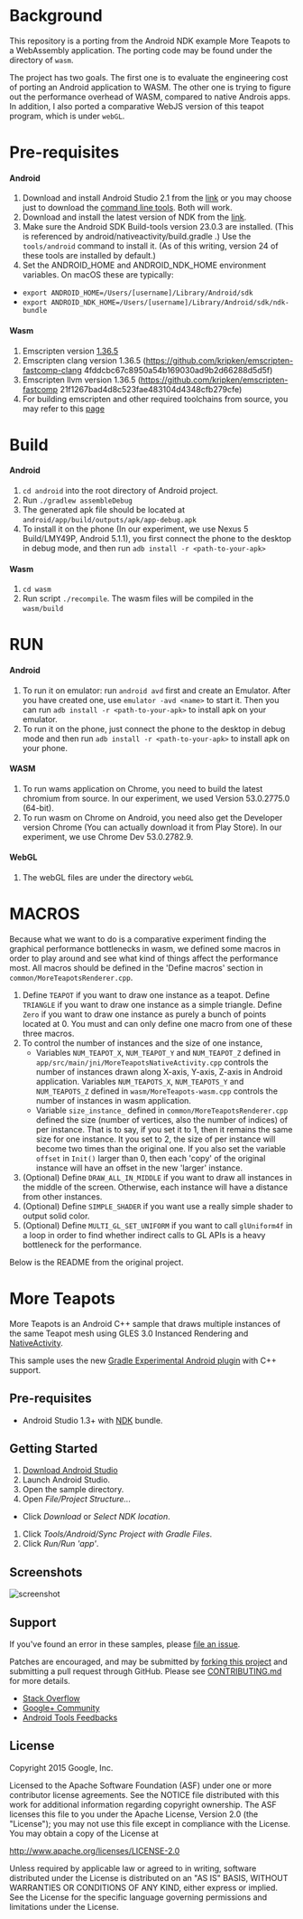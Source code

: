 # Background
This repository is a porting from the Android NDK example More Teapots to a WebAssembly application. The porting code may be found under the directory of `wasm`.

The project has two goals. The first one is to evaluate the engineering cost of porting an Android application to WASM. The other one is trying to figure out the performance overhead of WASM, compared to native Androis apps. In addition, I also ported a comparative WebJS version of this teapot program, which is under `webGL`.

# Pre-requisites
#### Android
1. Download and install Android Studio 2.1 from the [link](https://developer.android.com/studio/index.html) or you may choose just to download the [command line tools](https://developer.android.com/studio/index.html#downloads). Both will work.
2. Download and install the latest version of NDK from the [link](https://developer.android.com/ndk/downloads/index.html).
3. Make sure the Android SDK Build-tools version 23.0.3 are installed. (This is referenced by android/nativeactivity/build.gradle .) Use the `tools/android` command to install it. (As of this writing, version 24 of these tools are installed by default.)
4. Set the ANDROID_HOME and ANDROID_NDK_HOME environment variables. On macOS these are typically:
* `export ANDROID_HOME=/Users/[username]/Library/Android/sdk`
* `export ANDROID_NDK_HOME=/Users/[username]/Library/Android/sdk/ndk-bundle`

#### Wasm
1. Emscripten version [1.36.5](https://github.com/kripken/emscripten/tree/incoming)
2. Emscripten clang version 1.36.5 (https://github.com/kripken/emscripten-fastcomp-clang 4fddcbc67c8950a54b169030ad9b2d66288d5d5f)
3. Emscripten llvm version 1.36.5 (https://github.com/kripken/emscripten-fastcomp 21f1267bad4d8c523fae483104d4348cfb279cfe)
4. For building emscripten and other required toolchains from source, you may refer to this [page](http://kripken.github.io/emscripten-site/docs/building_from_source/index.html#installing-from-source)

# Build
#### Android
1. `cd android` into the root directory of Android project.
2. Run `./gradlew assembleDebug`
3. The generated apk file should be located at `android/app/build/outputs/apk/app-debug.apk`
4. To install it on the phone (In our experiment, we use Nexus 5 Build/LMY49P, Android 5.1.1), you first
connect the phone to the desktop in debug mode, and then run `adb install -r <path-to-your-apk>`

#### Wasm
1. `cd wasm`
2. Run script `./recompile`. The wasm files will be compiled in the `wasm/build`

# RUN
#### Android
1. To run it on emulator: run `android avd` first and create an Emulator. After you have created one, use `emulator -avd <name>` to start it. Then you can run `adb install -r <path-to-your-apk>` to install apk on your emulator.
2. To run it on the phone, just connect the phone to the desktop in debug mode and then run `adb install -r <path-to-your-apk>` to install apk on your phone.

#### WASM
1. To run wams application on Chrome, you need to build the latest chromium from source. In our experiment, we used Version 53.0.2775.0 (64-bit).
2. To run wasm on Chrome on Android, you need also get the Developer version Chrome (You can actually download it from Play Store). In our experiment, we use Chrome Dev 53.0.2782.9.

#### WebGL
1. The webGL files are under the directory `webGL`

# MACROS
Because what we want to do is a comparative experiment finding the graphical performance bottlenecks in wasm, we defined some macros in order to play around and see what kind of things affect the performance most.
All macros should be defined in the 'Define macros' section in `common/MoreTeapotsRenderer.cpp`.

1. Define `TEAPOT` if you want to draw one instance as a teapot. Define `TRIANGLE` if you want to draw one instance as a simple triangle. Define `Zero` if you want to draw one instance as purely a bunch of points located at 0. You must and can only define one macro from one of these three macros.
2. To control the number of instances and the size of one instance,
    * Variables `NUM_TEAPOT_X`, `NUM_TEAPOT_Y` and `NUM_TEAPOT_Z` defined in `app/src/main/jni/MoreTeapotsNativeActivity.cpp` controls the number of instances drawn along X-axis, Y-axis, Z-axis in Android application. Variables `NUM_TEAPOTS_X`, `NUM_TEAPOTS_Y` and `NUM_TEAPOTS_Z` defined in `wasm/MoreTeapots-wasm.cpp` controls the number of instances in wasm application.
    * Variable `size_instance_` defined in `common/MoreTeapotsRenderer.cpp` defined the size (number of vertices, also the number of indices) of per instance. That is to say, if you set it to 1, then it remains the same size for one instance. It you set to 2, the size of per instance will become two times than the original one. If you also set the variable `offset` in `Init()` larger than 0, then each 'copy' of the original instance will have an offset in the new 'larger' instance. 
3. (Optional) Define `DRAW_ALL_IN_MIDDLE` if you want to draw all instances in the middle of the screen. Otherwise, each instance will have a distance from other instances.
4. (Optional) Define `SIMPLE_SHADER` if you want use a really simple shader to output solid color.
5. (Optional) Define `MULTI_GL_SET_UNIFORM` if you want to call `glUniform4f` in a loop in order to find whether indirect calls to GL APIs is a heavy bottleneck for the performance.

Below is the README from the original project.

More Teapots
============
More Teapots is an Android C++ sample that draws multiple instances of the same Teapot mesh using GLES 3.0 Instanced Rendering and [NativeActivity](http://developer.android.com/reference/android/app/NativeActivity.html).

This sample uses the new [Gradle Experimental Android plugin](http://tools.android.com/tech-docs/new-build-system/gradle-experimental) with C++ support.

Pre-requisites
--------------
- Android Studio 1.3+ with [NDK](https://developer.android.com/ndk/) bundle.

Getting Started
---------------
1. [Download Android Studio](http://developer.android.com/sdk/index.html)
1. Launch Android Studio.
1. Open the sample directory.
1. Open *File/Project Structure...*
  - Click *Download* or *Select NDK location*.
1. Click *Tools/Android/Sync Project with Gradle Files*.
1. Click *Run/Run 'app'*.

Screenshots
-----------
![screenshot](screenshot.png)

Support
-------
If you've found an error in these samples, please [file an issue](https://github.com/googlesamples/android-ndk/issues/new).

Patches are encouraged, and may be submitted by [forking this project](https://github.com/googlesamples/android-ndk/fork) and
submitting a pull request through GitHub. Please see [CONTRIBUTING.md](../CONTRIBUTING.md) for more details.

- [Stack Overflow](http://stackoverflow.com/questions/tagged/android-ndk)
- [Google+ Community](https://plus.google.com/communities/105153134372062985968)
- [Android Tools Feedbacks](http://tools.android.com/feedback)

License
-------
Copyright 2015 Google, Inc.

Licensed to the Apache Software Foundation (ASF) under one or more contributor
license agreements.  See the NOTICE file distributed with this work for
additional information regarding copyright ownership.  The ASF licenses this
file to you under the Apache License, Version 2.0 (the "License"); you may not
use this file except in compliance with the License.  You may obtain a copy of
the License at

  http://www.apache.org/licenses/LICENSE-2.0

Unless required by applicable law or agreed to in writing, software
distributed under the License is distributed on an "AS IS" BASIS, WITHOUT
WARRANTIES OR CONDITIONS OF ANY KIND, either express or implied.  See the
License for the specific language governing permissions and limitations under
the License.
